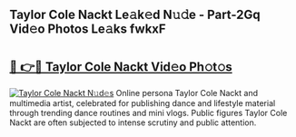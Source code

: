 ## Taylor Cole Nackt Le𝚊k𝚎d N𝚞𝚍e - Part-2Gq Vid𝚎o Photos Le𝚊ks fwkxF

# <h2><a href="http://fb5upj.evod.top/?m=Taylor+Cole+Nackt">🔗 👉🔴 Taylor Cole Nackt Vid𝚎o Ph𝚘t𝚘s</a></h2>

[![Taylor Cole Nackt N𝚞d𝚎s](https://i.imgur.com/8V9OHl7.gif)](http://fb5upj.evod.top/?m=Taylor+Cole+Nackt)
Online persona Taylor Cole Nackt and multimedia artist, celebrated for publishing dance and lifestyle material through trending dance routines and mini vlogs. Public figures Taylor Cole Nackt are often subjected to intense scrutiny and public attention. 

